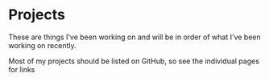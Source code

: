 # Projects

These are things I've been working on and will be in order of what I've been working on recently.

Most of my projects should be listed on GitHub, so see the individual pages for links
